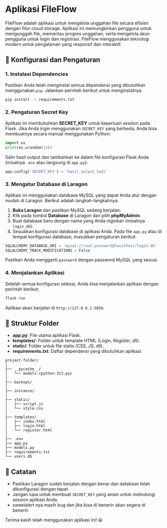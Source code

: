 
# Aplikasi FileFlow 

FileFlow adalah aplikasi untuk mengelola unggahan file secara efisien dengan fitur cloud storage. Aplikasi ini memungkinkan pengguna untuk mengunggah file, memantau progres unggahan, serta mengelola akun pengguna untuk login dan registrasi. FileFlow menggunakan teknologi modern untuk pengalaman yang responsif dan interaktif.


## 🔧 Konfigurasi dan Pengaturan

### 1. **Instalasi Dependencies**
Pastikan Anda telah menginstal semua dependensi yang dibutuhkan menggunakan `pip`. Jalankan perintah berikut untuk menginstalnya:

```bash
pip install -r requirements.txt
```

### 2. **Pengaturan Secret Key**
Aplikasi ini membutuhkan **SECRET_KEY** untuk keperluan session pada Flask. Jika Anda ingin menggunakan `SECRET_KEY` yang berbeda, Anda bisa membuatnya secara manual menggunakan Python:

```python
import os
print(os.urandom(24))
```

Salin hasil output dan tambahkan ke dalam file konfigurasi Flask Anda (misalnya `.env` atau langsung di `app.py`):

```python
app.config['SECRET_KEY'] = 'hasil_output_tadi'
```

### 3. **Mengatur Database di Laragon**
Aplikasi ini menggunakan database MySQL yang dapat Anda atur dengan mudah di Laragon. Berikut adalah langkah-langkahnya:

1. **Buka Laragon** dan pastikan MySQL sedang berjalan.
2. Klik pada tombol **Database** di Laragon dan pilih **phpMyAdmin**.
3. Buat database baru dengan nama yang Anda inginkan (misalnya `login_db`).
4. Sesuaikan konfigurasi database di aplikasi Anda. Pada file `app.py` atau di tempat konfigurasi database, masukkan pengaturan berikut:

```python
SQLALCHEMY_DATABASE_URI = 'mysql://root:password@localhost/login_db'
SQLALCHEMY_TRACK_MODIFICATIONS = False
```

Pastikan Anda mengganti `password` dengan password MySQL yang sesuai.

### 4. **Menjalankan Aplikasi**
Setelah semua konfigurasi selesai, Anda bisa menjalankan aplikasi dengan perintah berikut:

```bash
flask run
```

Aplikasi akan berjalan di `http://127.0.0.1:5050`.

## 📁 Struktur Folder
- **app.py**: File utama aplikasi Flask.
- **templates/**: Folder untuk template HTML (Login, Register, dll).
- **static/**: Folder untuk file statis (CSS, JS, dll).
- **requirements.txt**: Daftar dependensi yang dibutuhkan aplikasi.

```
project-folder/
│
├── __pycache__/
│   └── models.cpython-313.pyc
│
├── backups/
│
├── instance/
│
├── static/
│   ├── script.js
│   └── style.css
│
├── templates/
│   ├── index.html
│   ├── login.html
│   └── register.html
│
├── .env
├── app.py
├── models.py
├── requirements.txt
└── users.db
```


## 📢 Catatan
- Pastikan Laragon sudah berjalan dengan benar dan database telah dikonfigurasi dengan tepat.
- Jangan lupa untuk membuat `SECRET_KEY` yang aman untuk melindungi session aplikasi Anda.
- sweetalert nya masih bug dan jika bisa di benerin akan segera di benerin

Terima kasih telah menggunakan aplikasi ini! 😃
